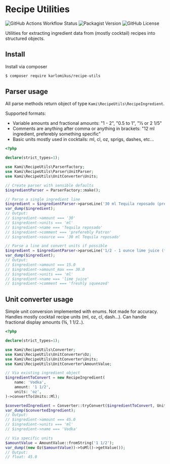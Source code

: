 # Recipe Utilities

![GitHub Actions Workflow Status](https://img.shields.io/github/actions/workflow/status/karlomikus/recipe-utils/code.yml)
![Packagist Version](https://img.shields.io/packagist/v/karlomikus/recipe-utils)
![GitHub License](https://img.shields.io/github/license/karlomikus/recipe-utils)

Utilities for extracting ingredient data from (mostly cocktail) recipes into structured objects.

## Install

Install via composer

```bash
$ composer require karlomikus/recipe-utils
```

## Parser usage

All parse methods return object of type `Kami\RecipeUtils\RecipeIngredient`.

Supported formats:
- Variable amounts and fractional amounts: "1 - 2", "0.5 to 1", "½ or 2 1/5"
- Comments are anything after comma or anything in brackets: "12 ml ingredient, preferebly something specific"
- Basic units mostly used in cocktails: ml, cl, oz, sprigs, dashes, etc...

```php
<?php

declare(strict_types=1);

use Kami\RecipeUtils\ParserFactory;
use Kami\RecipeUtils\Parser\UnitParser;
use Kami\RecipeUtils\UnitConverter\Units;

// Create parser with sensible defaults
$ingredientParser = ParserFactory::make();

// Parse a single ingredient line
$ingredient = $ingredientParser->parseLine('30 ml Tequila reposado (preferebly Patron)');
var_dump($ingredient);
// Output:
// $ingredient->amount === '30'
// $ingredient->units === 'ml'
// $ingredient->name === 'Tequila reposado'
// $ingredient->comment === 'preferebly Patron'
// $ingredient->source === '30 ml Tequila reposado'

// Parse a line and convert units if possible
$ingredient = $ingredientParser->parseLine('1/2 - 1 ounce lime juice (freshly squeezed)')->convertTo(Units::Ml);
var_dump($ingredient);
// Output:
// $ingredient->amount === 15.0
// $ingredient->amount_max === 30.0
// $ingredient->units === 'ml'
// $ingredient->name === 'lime juice'
// $ingredient->comment === 'freshly squeezed'
```

## Unit converter usage

Simple unit conversion implemented with enums. Not made for accuracy. Handles mostly cocktail recipe units (ml, oz, cl, dash...). Can handle fractional display amounts (¾, 1 1/2..).

```php
<?php

declare(strict_types=1);

use Kami\RecipeUtils\Converter;
use Kami\RecipeUtils\UnitConverter\Oz;
use Kami\RecipeUtils\UnitConverter\Units;
use Kami\RecipeUtils\UnitConverter\AmountValue;

// Via existing ingredient object
$ingredientToConvert = new RecipeIngredient(
    name: 'Vodka',
    amount: '1 1/2',
    units: 'oz',
)->convertTo(Units::Ml);

$convertedIngredient = Converter::tryConvert($ingredientToConvert, Units::Ml);
var_dump($convertedIngredient);
// Output:
// $ingredient->amount === 45.0
// $ingredient->units === 'ml'
// $ingredient->name === 'Vodka'

// Via specific units
$amountValue = AmountValue::fromString('1 1/2');
var_dump((new Oz($amountValue))->toMl()->getValue());
// Output:
// float: 45.0
```
